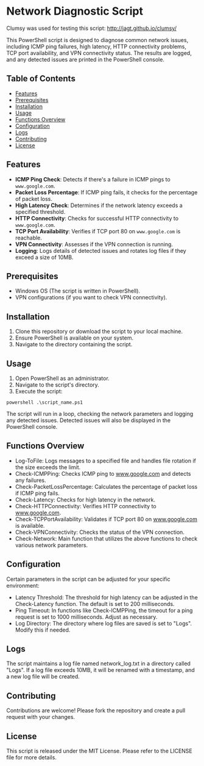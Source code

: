 # Network Diagnostic Script

Clumsy was used for testing this script:
http://jagt.github.io/clumsy/

This PowerShell script is designed to diagnose common network issues, including ICMP ping failures, high latency, HTTP connectivity problems, TCP port availability, and VPN connectivity status. The results are logged, and any detected issues are printed in the PowerShell console.

## Table of Contents

- [Features](#features)
- [Prerequisites](#prerequisites)
- [Installation](#installation)
- [Usage](#usage)
- [Functions Overview](#functions-overview)
- [Configuration](#configuration)
- [Logs](#logs)
- [Contributing](#contributing)
- [License](#license)

## Features

- **ICMP Ping Check**: Detects if there's a failure in ICMP pings to `www.google.com`.
- **Packet Loss Percentage**: If ICMP ping fails, it checks for the percentage of packet loss.
- **High Latency Check**: Determines if the network latency exceeds a specified threshold.
- **HTTP Connectivity**: Checks for successful HTTP connectivity to `www.google.com`.
- **TCP Port Availability**: Verifies if TCP port 80 on `www.google.com` is reachable.
- **VPN Connectivity**: Assesses if the VPN connection is running.
- **Logging**: Logs details of detected issues and rotates log files if they exceed a size of 10MB.

## Prerequisites

- Windows OS (The script is written in PowerShell).
- VPN configurations (if you want to check VPN connectivity).

## Installation

1. Clone this repository or download the script to your local machine.
2. Ensure PowerShell is available on your system.
3. Navigate to the directory containing the script.

## Usage

1. Open PowerShell as an administrator.
2. Navigate to the script's directory.
3. Execute the script:

```powershell .\script_name.ps1```


The script will run in a loop, checking the network parameters and logging any detected issues. Detected issues will also be displayed in the PowerShell console.

## Functions Overview
- Log-ToFile: Logs messages to a specified file and handles file rotation if the size exceeds the limit.
- Check-ICMPPing: Checks ICMP ping to www.google.com and detects any failures.
- Check-PacketLossPercentage: Calculates the percentage of packet loss if ICMP ping fails.
- Check-Latency: Checks for high latency in the network.
- Check-HTTPConnectivity: Verifies HTTP connectivity to www.google.com.
- Check-TCPPortAvailability: Validates if TCP port 80 on www.google.com is available.
- Check-VPNConnectivity: Checks the status of the VPN connection.
- Check-Network: Main function that utilizes the above functions to check various network parameters.
  
## Configuration
Certain parameters in the script can be adjusted for your specific environment:

- Latency Threshold: The threshold for high latency can be adjusted in the Check-Latency function. The default is set to 200 milliseconds.
- Ping Timeout: In functions like Check-ICMPPing, the timeout for a ping request is set to 1000 milliseconds. Adjust as necessary.
- Log Directory: The directory where log files are saved is set to "Logs". Modify this if needed.

## Logs
The script maintains a log file named network_log.txt in a directory called "Logs". If a log file exceeds 10MB, it will be renamed with a timestamp, and a new log file will be created.

## Contributing
Contributions are welcome! Please fork the repository and create a pull request with your changes.

## License
This script is released under the MIT License. Please refer to the LICENSE file for more details.
